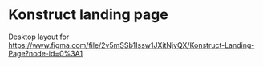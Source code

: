 # Konstruct landing page

Desktop layout for https://www.figma.com/file/2v5mSSb1Issw1JXitNjvQX/Konstruct-Landing-Page?node-id=0%3A1
